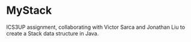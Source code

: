 # MyStack
ICS3UP assignment, collaborating with Victor Sarca and Jonathan Liu to create a Stack data structure in Java.
